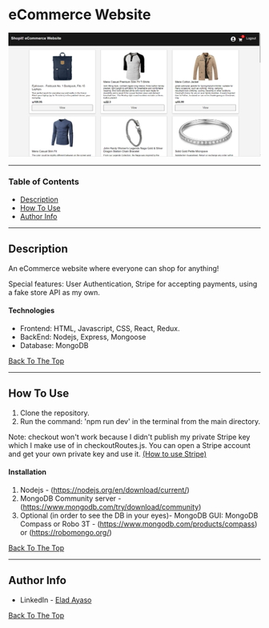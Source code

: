 # eCommerce Website

![Project Image](READMEPIC.png)

---
### Table of Contents
- [Description](#description)
- [How To Use](#how-to-use)
- [Author Info](#author-info)

---
## Description
An eCommerce website where everyone can shop for anything! 

Special features: User Authentication, Stripe for accepting payments, using a fake store API as my own.
#### Technologies
- Frontend: HTML, Javascript, CSS, React, Redux.
- BackEnd: Nodejs, Express, Mongoose
- Database: MongoDB

[Back To The Top](#eCommerce-Website)

---
## How To Use
1. Clone the repository.
2. Run the command: 'npm run dev' in the terminal from the main directory.

Note: checkout won't work because I didn't publish my private Stripe key which I make use of in checkoutRoutes.js. You can open a Stripe account and get your own private key and use it. [(How to use Stripe)](https://www.youtube.com/watch?v=1r-F3FIONl8&t=1117s)
#### Installation
1. Nodejs - (https://nodejs.org/en/download/current/)
2. MongoDB Community server - (https://www.mongodb.com/try/download/community)
3. Optional (in order to see the DB in your eyes)- MongoDB GUI: MongoDB Compass or Robo 3T - (https://www.mongodb.com/products/compass) or (https://robomongo.org/)

[Back To The Top](#eCommerce-Website)

---
## Author Info

- LinkedIn - [Elad Ayaso](https://www.linkedin.com/in/eladayaso/)

[Back To The Top](#eCommerce-Website)
